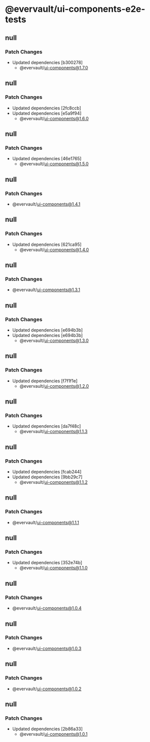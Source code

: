 # @evervault/ui-components-e2e-tests

## null

### Patch Changes

- Updated dependencies [b300278]
  - @evervault/ui-components@1.7.0

## null

### Patch Changes

- Updated dependencies [2fc8ccb]
- Updated dependencies [e5a9f94]
  - @evervault/ui-components@1.6.0

## null

### Patch Changes

- Updated dependencies [46e1765]
  - @evervault/ui-components@1.5.0

## null

### Patch Changes

- @evervault/ui-components@1.4.1

## null

### Patch Changes

- Updated dependencies [621ca95]
  - @evervault/ui-components@1.4.0

## null

### Patch Changes

- @evervault/ui-components@1.3.1

## null

### Patch Changes

- Updated dependencies [e694b3b]
- Updated dependencies [e694b3b]
  - @evervault/ui-components@1.3.0

## null

### Patch Changes

- Updated dependencies [f7f1f1e]
  - @evervault/ui-components@1.2.0

## null

### Patch Changes

- Updated dependencies [da7f48c]
  - @evervault/ui-components@1.1.3

## null

### Patch Changes

- Updated dependencies [fcab244]
- Updated dependencies [9bb29c7]
  - @evervault/ui-components@1.1.2

## null

### Patch Changes

- @evervault/ui-components@1.1.1

## null

### Patch Changes

- Updated dependencies [352e74b]
  - @evervault/ui-components@1.1.0

## null

### Patch Changes

- @evervault/ui-components@1.0.4

## null

### Patch Changes

- @evervault/ui-components@1.0.3

## null

### Patch Changes

- @evervault/ui-components@1.0.2

## null

### Patch Changes

- Updated dependencies [2b86a33]
  - @evervault/ui-components@1.0.1
